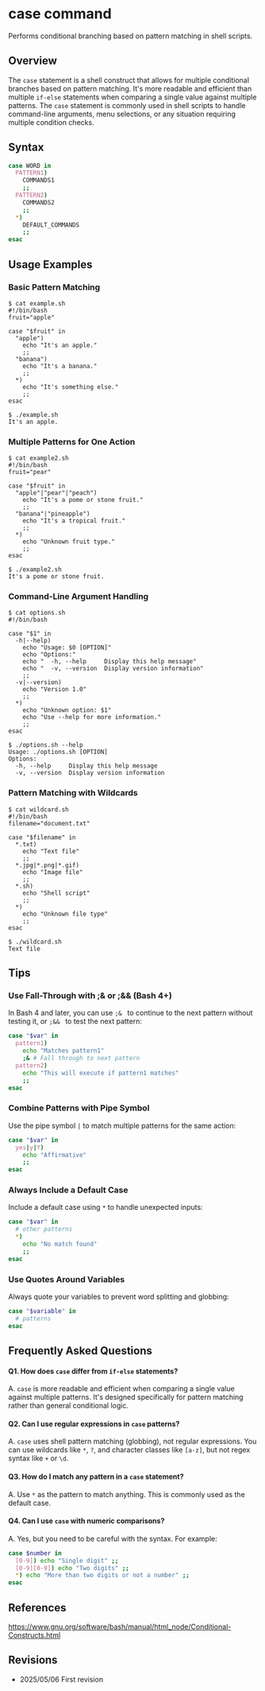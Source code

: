 # case command

Performs conditional branching based on pattern matching in shell scripts.

## Overview

The `case` statement is a shell construct that allows for multiple conditional branches based on pattern matching. It's more readable and efficient than multiple `if-else` statements when comparing a single value against multiple patterns. The `case` statement is commonly used in shell scripts to handle command-line arguments, menu selections, or any situation requiring multiple condition checks.

## Syntax

```bash
case WORD in
  PATTERN1)
    COMMANDS1
    ;;
  PATTERN2)
    COMMANDS2
    ;;
  *)
    DEFAULT_COMMANDS
    ;;
esac
```

## Usage Examples

### Basic Pattern Matching

```console
$ cat example.sh
#!/bin/bash
fruit="apple"

case "$fruit" in
  "apple")
    echo "It's an apple."
    ;;
  "banana")
    echo "It's a banana."
    ;;
  *)
    echo "It's something else."
    ;;
esac

$ ./example.sh
It's an apple.
```

### Multiple Patterns for One Action

```console
$ cat example2.sh
#!/bin/bash
fruit="pear"

case "$fruit" in
  "apple"|"pear"|"peach")
    echo "It's a pome or stone fruit."
    ;;
  "banana"|"pineapple")
    echo "It's a tropical fruit."
    ;;
  *)
    echo "Unknown fruit type."
    ;;
esac

$ ./example2.sh
It's a pome or stone fruit.
```

### Command-Line Argument Handling

```console
$ cat options.sh
#!/bin/bash

case "$1" in
  -h|--help)
    echo "Usage: $0 [OPTION]"
    echo "Options:"
    echo "  -h, --help     Display this help message"
    echo "  -v, --version  Display version information"
    ;;
  -v|--version)
    echo "Version 1.0"
    ;;
  *)
    echo "Unknown option: $1"
    echo "Use --help for more information."
    ;;
esac

$ ./options.sh --help
Usage: ./options.sh [OPTION]
Options:
  -h, --help     Display this help message
  -v, --version  Display version information
```

### Pattern Matching with Wildcards

```console
$ cat wildcard.sh
#!/bin/bash
filename="document.txt"

case "$filename" in
  *.txt)
    echo "Text file"
    ;;
  *.jpg|*.png|*.gif)
    echo "Image file"
    ;;
  *.sh)
    echo "Shell script"
    ;;
  *)
    echo "Unknown file type"
    ;;
esac

$ ./wildcard.sh
Text file
```

## Tips

### Use Fall-Through with ;& or ;&& (Bash 4+)

In Bash 4 and later, you can use `;& ` to continue to the next pattern without testing it, or `;&& ` to test the next pattern:

```bash
case "$var" in
  pattern1)
    echo "Matches pattern1"
    ;& # Fall through to next pattern
  pattern2)
    echo "This will execute if pattern1 matches"
    ;;
esac
```

### Combine Patterns with Pipe Symbol

Use the pipe symbol `|` to match multiple patterns for the same action:

```bash
case "$var" in
  yes|y|Y)
    echo "Affirmative"
    ;;
esac
```

### Always Include a Default Case

Include a default case using `*` to handle unexpected inputs:

```bash
case "$var" in
  # other patterns
  *)
    echo "No match found"
    ;;
esac
```

### Use Quotes Around Variables

Always quote your variables to prevent word splitting and globbing:

```bash
case "$variable" in
  # patterns
esac
```

## Frequently Asked Questions

#### Q1. How does `case` differ from `if-else` statements?
A. `case` is more readable and efficient when comparing a single value against multiple patterns. It's designed specifically for pattern matching rather than general conditional logic.

#### Q2. Can I use regular expressions in `case` patterns?
A. `case` uses shell pattern matching (globbing), not regular expressions. You can use wildcards like `*`, `?`, and character classes like `[a-z]`, but not regex syntax like `+` or `\d`.

#### Q3. How do I match any pattern in a `case` statement?
A. Use `*` as the pattern to match anything. This is commonly used as the default case.

#### Q4. Can I use `case` with numeric comparisons?
A. Yes, but you need to be careful with the syntax. For example:
```bash
case $number in
  [0-9]) echo "Single digit" ;;
  [0-9][0-9]) echo "Two digits" ;;
  *) echo "More than two digits or not a number" ;;
esac
```

## References

https://www.gnu.org/software/bash/manual/html_node/Conditional-Constructs.html

## Revisions

- 2025/05/06 First revision